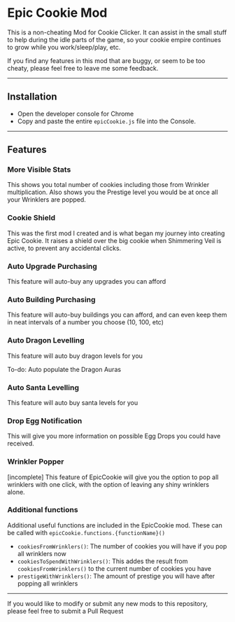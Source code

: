 # Epic Cookie Mod

This is a non-cheating Mod for Cookie Clicker. It can assist in the small stuff to help during the idle parts of the game, so your cookie empire continues to grow while you work/sleep/play, etc.

If you find any features in this mod that are buggy, or seem to be too cheaty, please feel free to leave me some feedback.

---
## Installation

- Open the developer console for Chrome
- Copy and paste the entire `epicCookie.js` file into the Console.

---
## Features

### More Visible Stats

This shows you total number of cookies including those from Wrinkler multiplication. Also shows you the Prestige level you would be at once all your Wrinklers are popped.

### Cookie Shield

This was the first mod I created and is what began my journey into creating Epic Cookie. It raises a shield over the big cookie when Shimmering Veil is active, to prevent any accidental clicks.

### Auto Upgrade Purchasing

This feature will auto-buy any upgrades you can afford

### Auto Building Purchasing

This feature will auto-buy buildings you can afford, and can even keep them in neat intervals of a number you choose (10, 100, etc)

### Auto Dragon Levelling

This feature will auto buy dragon levels for you

To-do: Auto populate the Dragon Auras

### Auto Santa Levelling

This feature will auto buy santa levels for you

### Drop Egg Notification

This will give you more information on possible Egg Drops you could have received.

### Wrinkler Popper

[incomplete] This feature of EpicCookie will give you the option to pop all wrinklers with one click, with the option of leaving any shiny wrinklers alone.

### Additional functions

Additional useful functions are included in the EpicCookie mod. These can be called with `epicCookie.functions.{functionName}()`

 - `cookiesFromWrinklers()`: The number of cookies you will have if you pop all wrinklers now
 - `cookiesToSpendWithWrinklers()`: This addes the result from `cookiesFromWrinklers()` to the current number of cookies you have
 - `prestigeWithWrinklers()`: The amount of prestige you will have after popping all wrinklers
 
 ---
 
 If you would like to modify or submit any new mods to this repository, please feel free to submit a Pull Request

